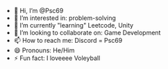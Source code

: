 - 👋 Hi, I’m @Psc69
- 👀 I’m interested in: problem-solving
- 🌱 I’m currently "learning" Leetcode, Unity
- 💞️ I’m looking to collaborate on: Game Development 
- 📫 How to reach me: Discord = Psc69
- 😄 Pronouns: He/Him
- ⚡ Fun fact: I loveeee Voleyball

<!---
Psc69/Psc69 is a ✨ special ✨ repository because its `README.md` (this file) appears on your GitHub profile.
You can click the Preview link to take a look at your changes.
--->
